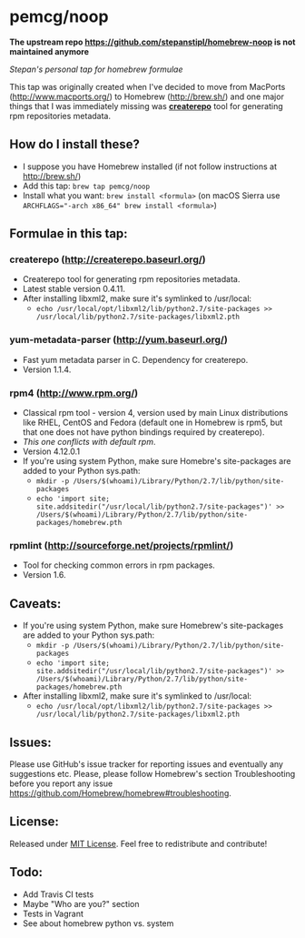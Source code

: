 pemcg/noop
=============

**The upstream repo https://github.com/stepanstipl/homebrew-noop is not maintained anymore**

_Stepan's personal tap for homebrew formulae_

This tap was originally created when I've decided to move from MacPorts (http://www.macports.org/) to Homebrew (http://brew.sh/) and one major things that I was immediately missing was [**createrepo**](http://createrepo.baseurl.org/) tool for generating rpm repositories metadata.


How do I install these?
-----------------------
- I suppose you have Homebrew installed (if not follow instructions at http://brew.sh/)
- Add this tap: `brew tap pemcg/noop`
- Install what you want: `brew install <formula>` (on macOS Sierra use `ARCHFLAGS="-arch x86_64" brew install <formula>`)


Formulae in this tap:
---------------------

### createrepo (http://createrepo.baseurl.org/)
- Createrepo tool for generating rpm repositories metadata.
- Latest stable version 0.4.11.
- After installing libxml2, make sure it's symlinked to /usr/local:
  - `echo /usr/local/opt/libxml2/lib/python2.7/site-packages >> /usr/local/lib/python2.7/site-packages/libxml2.pth`

### yum-metadata-parser (http://yum.baseurl.org/)
- Fast yum metadata parser in C. Dependency for createrepo. 
- Version 1.1.4.

### rpm4 (http://www.rpm.org/)
- Classical rpm tool - version 4, version used by main Linux distributions like RHEL, CentOS and Fedora (default one in Homebrew is rpm5, but that one does not have python bindings required by createrepo).
- _This one conflicts with default rpm_.
- Version 4.12.0.1
- If you're using system Python, make sure Homebre's site-packages are added to your Python sys.path:
  - `mkdir -p /Users/$(whoami)/Library/Python/2.7/lib/python/site-packages`
  - `echo 'import site; site.addsitedir("/usr/local/lib/python2.7/site-packages")' >> /Users/$(whoami)/Library/Python/2.7/lib/python/site-packages/homebrew.pth`

### rpmlint (http://sourceforge.net/projects/rpmlint/)
- Tool for checking common errors in rpm packages.
- Version 1.6.

Caveats:
--------
- If you're using system Python, make sure Homebrew's site-packages are added to your Python sys.path:
  - `mkdir -p /Users/$(whoami)/Library/Python/2.7/lib/python/site-packages`
  - `echo 'import site; site.addsitedir("/usr/local/lib/python2.7/site-packages")' >> /Users/$(whoami)/Library/Python/2.7/lib/python/site-packages/homebrew.pth`
- After installing libxml2, make sure it's symlinked to /usr/local:
  - `echo /usr/local/opt/libxml2/lib/python2.7/site-packages >> /usr/local/lib/python2.7/site-packages/libxml2.pth`

Issues:
-------
Please use GitHub's issue tracker for reporting issues and eventually any suggestions etc. Please, please follow Homebrew's section Troubleshooting before you report any issue https://github.com/Homebrew/homebrew#troubleshooting.

License:
--------
Released under [MIT License](https://github.com/pemcg/homebrew-noop/blob/master/LICENSE.md). Feel free to redistribute and contribute!

Todo:
-----
- Add Travis CI tests
- Maybe "Who are you?" section
- Tests in Vagrant
- See about homebrew python vs. system
